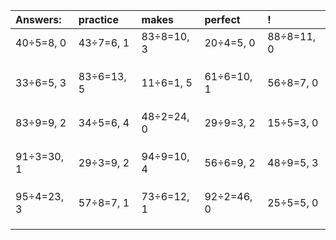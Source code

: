 | Answers: | practice | makes | perfect | ! |
| :--- | :--- | :--- | :--- | :--- |
| 40÷5=8, 0 | 43÷7=6, 1 | 83÷8=10, 3 | 20÷4=5, 0 | 88÷8=11, 0 | 
|   |   |   |   |   | 
|   |   |   |   |   | 
|   |   |   |   |   | 
| 33÷6=5, 3 | 83÷6=13, 5 | 11÷6=1, 5 | 61÷6=10, 1 | 56÷8=7, 0 | 
|   |   |   |   |   | 
|   |   |   |   |   | 
|   |   |   |   |   | 
| 83÷9=9, 2 | 34÷5=6, 4 | 48÷2=24, 0 | 29÷9=3, 2 | 15÷5=3, 0 | 
|   |   |   |   |   | 
|   |   |   |   |   | 
|   |   |   |   |   | 
| 91÷3=30, 1 | 29÷3=9, 2 | 94÷9=10, 4 | 56÷6=9, 2 | 48÷9=5, 3 | 
|   |   |   |   |   | 
|   |   |   |   |   | 
|   |   |   |   |   | 
| 95÷4=23, 3 | 57÷8=7, 1 | 73÷6=12, 1 | 92÷2=46, 0 | 25÷5=5, 0 | 
|   |   |   |   |   | 
|   |   |   |   |   | 
|   |   |   |   |   | 
